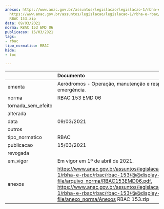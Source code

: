 ```yaml
---
anexos: https://www.anac.gov.br/assuntos/legislacao/legislacao-1/rbha-e-rbac/rbac/rbac-153/@@display-file/arquivo_norma/RBAC153EMD06.pdf,
  https://www.anac.gov.br/assuntos/legislacao/legislacao-1/rbha-e-rbac/rbac/rbac-153/@@display-file/anexo_norma/Anexos
  RBAC 153.zip
data: 09/03/2021
norma: RBAC 153 EMD 06
publicacao: 15/03/2021
tags:
- rbac
tipo_normatico: RBAC
hide: 
- toc 
 
---
```


|                    | Documento                                                                                                                                                                                                                                                           |
|:-------------------|:--------------------------------------------------------------------------------------------------------------------------------------------------------------------------------------------------------------------------------------------------------------------|
| ementa             | Aeródromos - Operação, manutenção e resposta à emergência.                                                                                                                                                                                                          |
| norma              | RBAC 153 EMD 06                                                                                                                                                                                                                                                     |
| tornada_sem_efeito |                                                                                                                                                                                                                                                                     |
| alterada           |                                                                                                                                                                                                                                                                     |
| data               | 09/03/2021                                                                                                                                                                                                                                                          |
| outros             |                                                                                                                                                                                                                                                                     |
| tipo_normatico     | RBAC                                                                                                                                                                                                                                                                |
| publicacao         | 15/03/2021                                                                                                                                                                                                                                                          |
| revogada           |                                                                                                                                                                                                                                                                     |
| em_vigor           | Em vigor em 1º de abril de 2021.                                                                                                                                                                                                                                    |
| anexos             | https://www.anac.gov.br/assuntos/legislacao/legislacao-1/rbha-e-rbac/rbac/rbac-153/@@display-file/arquivo_norma/RBAC153EMD06.pdf, https://www.anac.gov.br/assuntos/legislacao/legislacao-1/rbha-e-rbac/rbac/rbac-153/@@display-file/anexo_norma/Anexos RBAC 153.zip |